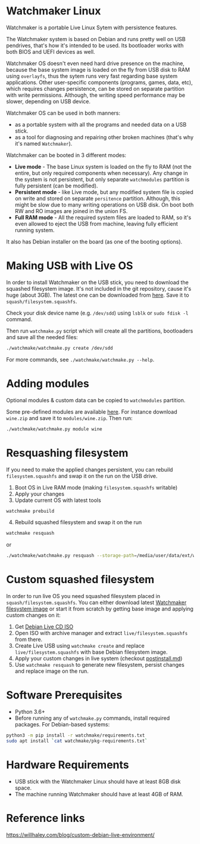 Watchmaker Linux
================
Watchmaker is a portable Live Linux Sytem with persistence features.

The Watchmaker system is based on Debian and runs pretty well on USB pendrives, that's how it's intended to be used.
Its bootloader works with both BIOS and UEFI devices as well.

Watchmaker OS doesn't even need hard drive presence on the machine, because the base system image is loaded on the fly from USB disk to RAM using `overlayfs`, thus the sytem runs very fast regarding base system applications.
Other user-specific components (programs, games, data, etc), which requires changes persistence, can be stored on separate partition with write permissions.
Although, the writing speed performance may be slower, depending on USB device.

Watchmaker OS can be used in both manners:
- as a portable system with all the programs and needed data on a USB stick.
- as a tool for diagnosing and repairing other broken machines (that's why it's named `Watchmaker`).

Watchmaker can be booted in 3 different modes:
* **Live mode** - The base Linux system is loaded on the fly to RAM (not the entire, but only required components when necessary). Any change in the system is not persistent, but only separate `watchmodules` partition is fully persistent (can be modified).
* **Persistent mode** - like Live mode, but any modified system file is copied on write and stored on separate `persitence` partition. Although, this might be slow due to many writing operations on USB disk. On boot both RW and RO images are joined in the union FS.
* **Full RAM mode** - All the required system files are loaded to RAM, so it's even allowed to eject the USB from machine, leaving fully efficient running system.

It also has Debian installer on the board (as one of the booting options).

# Making USB with Live OS
In order to install Watchmaker on the USB stick, you need to download the squashed filesystem image. It's not included in the git repository, cause it's huge (about 3GB).
The latest one can be downloaded from [here](https://drive.google.com/drive/folders/1dM3Hzds_2qhJ9KLAo6CgsyE4K_-yaj75?usp=sharing). Save it to `squash/filesystem.squashfs`.

Check your disk device name (e.g. `/dev/sdd`) using `lsblk` or `sudo fdisk -l` command.

Then run `watchmake.py` script which will create all the partitions, bootloaders and save all the needed files:
```bash
./watchmake/watchmake.py create /dev/sdd
```

For more commands, see `./watchmake/watchmake.py --help`.

# Adding modules
Optional modules & custom data can be copied to `watchmodules` partition.

Some pre-defined modules are available [here](https://drive.google.com/drive/folders/12vn14uRO9fMJdfilrou3U5jd4cLzadAZ?usp=sharing).
For instance download `wine.zip` and save it to `modules/wine.zip`. Then run:
```bash
./watchmake/watchmake.py module wine
```

# Resquashing filesystem
If you need to make the applied changes persistent, you can rebuild `filesystem.squashfs` and swap it on the run on the USB drive.
1. Boot OS in Live RAM mode (making `filesystem.squashfs` writable)
2. Apply your changes
3. Update current OS with latest tools
```bash
watchmake prebuild
```
4. Rebuild squashed filesystem and swap it on the run
```bash
watchmake resquash
```
or
```bash
./watchmake/watchmake.py resquash --storage-path=/media/user/data/ext/watchmaker/squash
```

# Custom squashed filesystem
In order to run live OS you need squashed filesystem placed in `squash/filesystem.squashfs`.
You can either download latest [Watchmaker filesystem image](https://drive.google.com/drive/folders/1dM3Hzds_2qhJ9KLAo6CgsyE4K_-yaj75?usp=sharing) or start it from scratch by getting base image and applying custom changes on it:

1. Get [Debian Live CD ISO](https://www.debian.org/CD/live/)
2. Open ISO with archive manager and extract `live/filesystem.squashfs` from there.
3. Create Live USB using `watchmake create` and replace `live/filesystem.squashfs` with base Debian filesystem image.
4. Apply your custom changes in live system (checkout [postinstall.md](https://github.com/igrek51/watchmaker/blob/master/scripts/postinstall.md))
5. Use `watchmake resquash` to generate new filesystem, persist changes and replace image on the run.

# Software Prerequisites
* Python 3.6+
* Before running any of `watchmake.py` commands, install required packages. For Debian-based systems:
```bash
python3 -m pip install -r watchmake/requirements.txt
sudo apt install `cat watchmake/pkg-requirements.txt`
```

# Hardware Requirements
- USB stick with the Watchmaker Linux should have at least 8GB disk space.
- The machine running Watchmaker should have at least 4GB of RAM.

# Reference links
https://willhaley.com/blog/custom-debian-live-environment/
